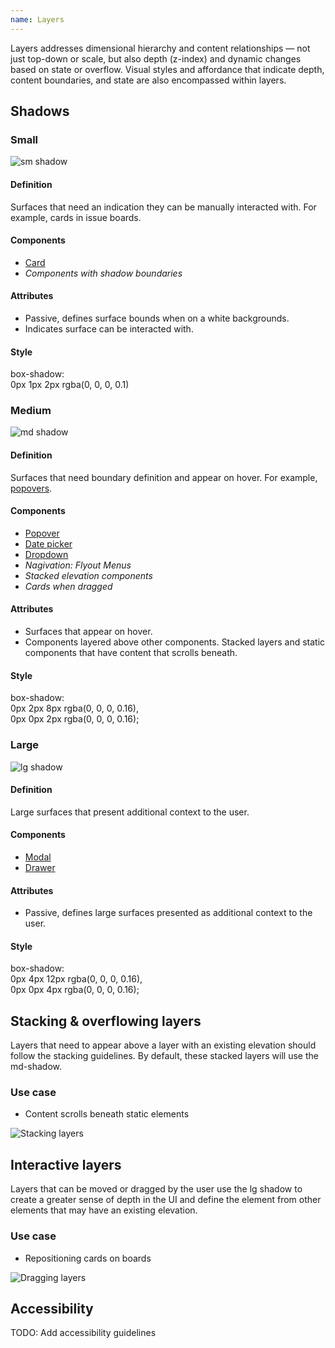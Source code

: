 ```yaml
---
name: Layers
---
```


Layers addresses dimensional hierarchy and content relationships — not just top-down or scale, but also depth (z-index) and dynamic changes based on state or overflow. Visual styles and affordance that indicate depth, content boundaries, and state are also encompassed within layers.

## Shadows

### Small

![sm shadow](/img/layers/layers-shadow-small.png)

#### Definition

Surfaces that need an indication they can be manually interacted with. For example, cards in issue boards.

#### Components

* [Card](/components/card)
* *Components with shadow boundaries*

#### Attributes

* Passive, defines surface bounds when on a white backgrounds.
* Indicates surface can be interacted with.

#### Style

box-shadow:<br>0px 1px 2px rgba(0, 0, 0, 0.1)

### Medium

![md shadow](/img/layers/layers-shadow-medium.png)

#### Definition

Surfaces that need boundary definition and appear on hover. For example, [popovers](/components/popover).

#### Components

* [Popover](/components/popover)
* [Date picker](/components/date-picker)
* [Dropdown](/components/dropdown)
* *Nagivation: Flyout Menus*
* *Stacked elevation components*
* *Cards when dragged*

#### Attributes

* Surfaces that appear on hover.
* Components layered above other components. Stacked layers and static components that have content that scrolls beneath.

#### Style

box-shadow:<br>0px 2px 8px rgba(0, 0, 0, 0.16),<br>0px 0px 2px rgba(0, 0, 0, 0.16);

### Large

![lg shadow](/img/layers/layer-shadow-large.png)

#### Definition

Large surfaces that present additional context to the user. 

#### Components

* [Modal](/components/modal)
* [Drawer](/components/drawer)

#### Attributes

* Passive, defines large surfaces presented as additional context to the user.

#### Style

box-shadow:<br>0px 4px 12px rgba(0, 0, 0, 0.16),<br>0px 0px 4px rgba(0, 0, 0, 0.16);

## Stacking & overflowing layers

Layers that need to appear above a layer with an existing elevation should follow the stacking guidelines. By default, these stacked layers will use the md-shadow.

### Use case

- Content scrolls beneath static elements

![Stacking layers](/img/layers/layers-scrolling.png)

## Interactive layers

Layers that can be moved or dragged by the user use the lg shadow to create a greater sense of depth in the UI and define the element from other elements that may have an existing elevation.

### Use case 

- Repositioning cards on boards

![Dragging layers](/img/layers/layers-interactive.png)

## Accessibility

TODO: Add accessibility guidelines
